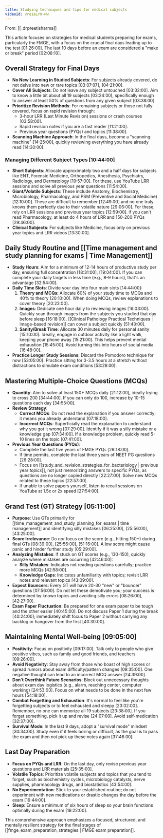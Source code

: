 ```yaml
---
title: Studying techniques and tips for medical subjects
videoId: vrq1aLYm-Nw
---
```


From: [[_drpreetisharma]] <br/> 

This article focuses on strategies for medical students preparing for exams, particularly the FMGE, with a focus on the crucial final days leading up to the test <a class="yt-timestamp" data-t="01:26:00">[01:26:00]</a>. The last 10 days before an exam are considered a "make or break" period <a class="yt-timestamp" data-t="02:08:10">[02:08:10]</a>.

## Overall Strategy for Final Days

*   **No New Learning in Studied Subjects**: For subjects already covered, do not delve into new or rare topics <a class="yt-timestamp" data-t="03:07:07">[03:07:07]</a>, <a class="yt-timestamp" data-t="04:21:00">[04:21:00]</a>.
*   **Cover All Subjects**: Do not leave any subject untouched <a class="yt-timestamp" data-t="03:32:00">[03:32:00]</a>. Aim to know a little bit about all 19 subjects <a class="yt-timestamp" data-t="03:24:00">[03:24:00]</a>, specifically enough to answer at least 50% of questions from any given subject <a class="yt-timestamp" data-t="03:38:00">[03:38:00]</a>.
*   **Prioritize Revision Methods**: For remaining subjects or those not fully covered, focus on rapid revision through:
    *   3-hour LRR (Last Minute Revision) sessions or crash courses <a class="yt-timestamp" data-t="03:58:00">[03:58:00]</a>.
    *   Rapid revision notes if you are a fast reader <a class="yt-timestamp" data-t="11:21:00">[11:21:00]</a>.
    *   Previous year questions (PYQs) and topics <a class="yt-timestamp" data-t="11:38:00">[11:38:00]</a>.
*   **Scanning Machine Approach**: In the final days, become a "scanning machine" <a class="yt-timestamp" data-t="14:25:00">[14:25:00]</a>, quickly reviewing everything you have already read <a class="yt-timestamp" data-t="14:30:00">[14:30:00]</a>.

### Managing Different Subject Types <a class="yt-timestamp" data-t="10:44:00">[10:44:00]</a>

*   **Short Subjects**: Allocate approximately two and a half days for subjects like ENT, Forensic Medicine, Orthopedics, Anesthesia, Psychiatry, Radiology, and Dermatology <a class="yt-timestamp" data-t="10:57:00">[10:57:00]</a>. For these, use YouTube LRR sessions and solve all previous year questions <a class="yt-timestamp" data-t="11:54:00">[11:54:00]</a>.
*   **Giant/Volatile Subjects**: These include Anatomy, Biochemistry, Microbiology, Pharmacology, and PSM (Preventive and Social Medicine) <a class="yt-timestamp" data-t="12:10:00">[12:10:00]</a>. These are difficult to remember <a class="yt-timestamp" data-t="12:49:00">[12:49:00]</a> and no one truly knows them perfectly due to their volatile nature <a class="yt-timestamp" data-t="29:06:00">[29:06:00]</a>. For these, rely on LRR sessions and previous year topics <a class="yt-timestamp" data-t="12:59:00">[12:59:00]</a>. If you can't read Pharmacology, at least do 4 hours of LRR and 150-200 PYQs <a class="yt-timestamp" data-t="29:46:00">[29:46:00]</a>.
*   **Clinical Subjects**: For subjects like Medicine, focus only on previous year topics and LRR videos <a class="yt-timestamp" data-t="13:30:00">[13:30:00]</a>.

## Daily Study Routine and [[Time management and study planning for exams | Time Management]]

*   **Study Hours**: Aim for a minimum of 12-14 hours of productive study per day, ensuring full concentration <a class="yt-timestamp" data-t="18:31:00">[18:31:00]</a>, <a class="yt-timestamp" data-t="19:04:00">[19:04:00]</a>. If you can complete your daily targets in less time (e.g., 8-9 hours), that's an advantage <a class="yt-timestamp" data-t="32:54:00">[32:54:00]</a>.
*   **Daily Time Slots**: Divide your day into four main slots <a class="yt-timestamp" data-t="14:44:00">[14:44:00]</a>:
    1.  **Theory and MCQs**: Allocate 60% of your study time to MCQs and 40% to theory <a class="yt-timestamp" data-t="20:10:00">[20:10:00]</a>. When doing MCQs, review explanations to cover theory <a class="yt-timestamp" data-t="20:23:00">[20:23:00]</a>.
    2.  **Images**: Dedicate one hour daily to reviewing images <a class="yt-timestamp" data-t="16:03:00">[16:03:00]</a>. Quickly scan through images from the subjects you studied that day before sleep <a class="yt-timestamp" data-t="16:18:00">[16:18:00]</a>. [[Clinical Pathology Practical Techniques | Image-based revision]] can cover a subject quickly <a class="yt-timestamp" data-t="51:43:00">[51:43:00]</a>.
    3.  **Sanity/Break Time**: Allocate 30 minutes daily for personal sanity <a class="yt-timestamp" data-t="15:10:00">[15:10:00]</a>. Ideally, engage in outdoor activity like a light walk, keeping your phone away <a class="yt-timestamp" data-t="15:21:00">[15:21:00]</a>. This helps prevent mental exhaustion <a class="yt-timestamp" data-t="15:45:00">[15:45:00]</a>. Avoid turning this into hours of social media <a class="yt-timestamp" data-t="16:48:00">[16:48:00]</a>.
*   **Practice Longer Study Sessions**: Discard the Pomodoro technique for now <a class="yt-timestamp" data-t="53:05:00">[53:05:00]</a>. Practice sitting for 3-3.5 hours at a stretch without distractions to simulate exam conditions <a class="yt-timestamp" data-t="53:29:00">[53:29:00]</a>.

## Mastering Multiple-Choice Questions (MCQs)

*   **Quantity**: Aim to solve at least 150+ MCQs daily <a class="yt-timestamp" data-t="21:12:00">[21:12:00]</a>, ideally trying to cross 200 <a class="yt-timestamp" data-t="34:44:00">[34:44:00]</a>. If you can only do 100, increase by 10-15 questions each day <a class="yt-timestamp" data-t="34:55:00">[34:55:00]</a>.
*   **Review Strategy**:
    *   **Correct MCQs**: Do not read the explanation if you answer correctly; it means you already understand <a class="yt-timestamp" data-t="07:18:00">[07:18:00]</a>.
    *   **Incorrect MCQs**: Superficially read the explanation to understand why you got it wrong <a class="yt-timestamp" data-t="07:29:00">[07:29:00]</a>. Identify if it was a silly mistake or a knowledge gap <a class="yt-timestamp" data-t="07:34:00">[07:34:00]</a>. If a knowledge problem, quickly read 5-10 lines on the topic <a class="yt-timestamp" data-t="07:41:00">[07:41:00]</a>.
*   **Previous Year Questions (PYQs)**:
    *   Complete the last five years of FMGE PYQs <a class="yt-timestamp" data-t="26:18:00">[26:18:00]</a>.
    *   If time permits, complete the last three years of NEET PG questions <a class="yt-timestamp" data-t="26:28:00">[26:28:00]</a>.
    *   Focus on [[study_and_revision_strategies_for_bacteriology | previous year *topics*]], not just memorizing answers to specific PYQs, as questions are no longer copied directly <a class="yt-timestamp" data-t="22:27:00">[22:27:00]</a>. Solve new MCQs related to these topics <a class="yt-timestamp" data-t="22:57:00">[22:57:00]</a>.
    *   If unable to solve papers yourself, listen to recall sessions on YouTube at 1.5x or 2x speed <a class="yt-timestamp" data-t="27:54:00">[27:54:00]</a>.

## Grand Test (GT) Strategy <a class="yt-timestamp" data-t="05:11:00">[05:11:00]</a>

*   **Purpose**: Use GTs primarily for [[time_management_and_study_planning_for_exams | time management]] and identifying silly mistakes <a class="yt-timestamp" data-t="06:25:00">[06:25:00]</a>, <a class="yt-timestamp" data-t="25:56:00">[25:56:00]</a>, <a class="yt-timestamp" data-t="43:25:00">[43:25:00]</a>.
*   **Score Irrelevance**: Do *not* focus on the score (e.g., hitting 150+) during final GTs <a class="yt-timestamp" data-t="08:39:00">[08:39:00]</a>, <a class="yt-timestamp" data-t="25:56:00">[25:56:00]</a>, <a class="yt-timestamp" data-t="51:16:00">[51:16:00]</a>. A low score might cause panic and hinder further study <a class="yt-timestamp" data-t="05:29:00">[05:29:00]</a>.
*   **Analyzing Mistakes**: If stuck on GT scores (e.g., 130-150), quickly analyze where mistakes are occurring <a class="yt-timestamp" data-t="42:46:00">[42:46:00]</a>:
    *   **Silly Mistakes**: Indicates not reading questions carefully; practice more MCQs <a class="yt-timestamp" data-t="42:58:00">[42:58:00]</a>.
    *   **Knowledge Gaps**: Indicates unfamiliarity with topics; revisit LRR notes and relevant topics <a class="yt-timestamp" data-t="43:09:00">[43:09:00]</a>.
*   **Expect Bouncers**: Every GT will have 20-30 "new" or "bouncer" questions <a class="yt-timestamp" data-t="07:56:00">[07:56:00]</a>. Do not let these demotivate you; your success is determined by known topics and avoiding silly errors <a class="yt-timestamp" data-t="08:26:00">[08:26:00]</a>, <a class="yt-timestamp" data-t="42:27:00">[42:27:00]</a>.
*   **Exam Paper Fluctuation**: Be prepared for one exam paper to be tough and the other easier <a class="yt-timestamp" data-t="40:45:00">[40:45:00]</a>. Do not discuss Paper 1 during the break <a class="yt-timestamp" data-t="40:24:00">[40:24:00]</a>; immediately shift focus to Paper 2 without carrying any backlog or hangover from the first <a class="yt-timestamp" data-t="40:30:00">[40:30:00]</a>.

## Maintaining Mental Well-being <a class="yt-timestamp" data-t="09:05:00">[09:05:00]</a>

*   **Positivity**: Focus on positivity <a class="yt-timestamp" data-t="09:17:00">[09:17:00]</a>. Talk only to people who give positive vibes, such as family and good friends, and teachers <a class="yt-timestamp" data-t="09:26:00">[09:26:00]</a>.
*   **Avoid Negativity**: Stay away from those who boast of high scores or spread rumors about exam difficulty/pattern changes <a class="yt-timestamp" data-t="09:35:00">[09:35:00]</a>. One negative thought can lead to an incorrect MCQ answer <a class="yt-timestamp" data-t="24:39:00">[24:39:00]</a>.
*   **Don't Overthink Future Scenarios**: Block out unnecessary thoughts about exam day logistics (e.g., alarm, reaching center, computer working) <a class="yt-timestamp" data-t="24:53:00">[24:53:00]</a>. Focus on what needs to be done in the next few hours <a class="yt-timestamp" data-t="54:18:00">[54:18:00]</a>.
*   **Combat Forgetting and Exhaustion**: It's normal to feel like you're forgetting subjects or to feel exhausted and sleepy <a class="yt-timestamp" data-t="23:02:00">[23:02:00]</a>. Remember, no one can memorize all 19 subjects <a class="yt-timestamp" data-t="23:38:00">[23:38:00]</a>. If you forget something, pick it up and revise <a class="yt-timestamp" data-t="24:07:00">[24:07:00]</a>. Avoid self-medication <a class="yt-timestamp" data-t="32:37:00">[32:37:00]</a>.
*   **Survival Mode**: In the last 9 days, adopt a "survival mode" mindset <a class="yt-timestamp" data-t="30:34:00">[30:34:00]</a>. Study even if it feels boring or difficult, as the goal is to pass the exam and then not pick up these notes again <a class="yt-timestamp" data-t="37:46:00">[37:46:00]</a>.

## Last Day Preparation

*   **Focus on PYQs and LRR**: On the last day, only revise previous year questions and LRR materials <a class="yt-timestamp" data-t="25:35:00">[25:35:00]</a>.
*   **Volatile Topics**: Prioritize volatile subjects and topics that you tend to forget, such as biochemistry cycles, microbiology catalysts, nerve supplies, pharmacology drugs, and biostatistics <a class="yt-timestamp" data-t="43:54:00">[43:54:00]</a>.
*   **No Experimentation**: Stick to your established routine; do not experiment with new medications or drastic changes the day before the exam <a class="yt-timestamp" data-t="19:44:00">[19:44:00]</a>.
*   **Sleep**: Ensure a minimum of six hours of sleep so your brain functions optimally during the exam <a class="yt-timestamp" data-t="19:22:00">[19:22:00]</a>.

This comprehensive approach emphasizes a focused, structured, and mentally resilient strategy for the final stages of [[fmge_exam_preparation_strategies | FMGE exam preparation]].